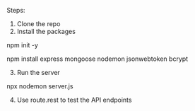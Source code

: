 Steps:
1. Clone the repo
2. Install the packages

  npm init -y
  
  npm install express mongoose nodemon jsonwebtoken bcrypt
  
3. Run the server

  npx nodemon server.js
  
4. Use route.rest to test the API endpoints
